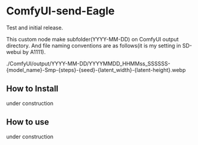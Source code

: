 # ComfyUI-send-Eagle

Test and initial release.

This custom node make subfolder(YYYY-MM-DD) on ComfyUI output directory.
And file naming conventions are as follows(it is my setting in SD-webui by A1111).

./ComfyUI/output/YYYY-MM-DD/YYYYMMDD_HHMMss_SSSSSS-{model_name}-Smp-{steps}-{seed}-{latent_width}-{latent-height}.webp

## How to Install
under construction

## How to use
under construction
